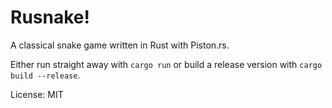 # Rusnake!

A classical snake game written in Rust with Piston.rs.

Either run straight away with `cargo run` or build a release version with `cargo build --release`.

License: MIT
